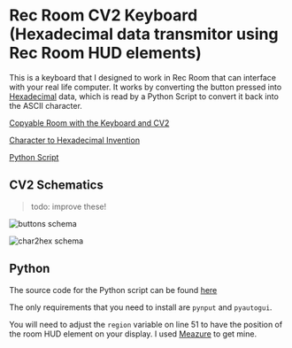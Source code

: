 # Rec Room CV2 Keyboard (Hexadecimal data transmitor using Rec Room HUD elements)

This is a keyboard that I designed to work in Rec Room that can interface with your real life computer. It works by converting the button pressed into [Hexadecimal](https://en.wikipedia.org/wiki/Hexadecimal) data, which is read by a Python Script to convert it back into the ASCII character.

[Copyable Room with the Keyboard and CV2](https://rec.net/room/RecRoomKeyboard)

[Character to Hexadecimal Invention](https://rec.net/invention/3690354562335029960)

[Python Script](#python)

## CV2 Schematics

> todo: improve these!

![buttons schema](https://raw.githubusercontent.com/RealMCoded/RecRoomKeyboard/main/schemas/schem_buttons.png)

![char2hex schema](https://raw.githubusercontent.com/RealMCoded/RecRoomKeyboard/main/schemas/schem_char2hex.png)

## Python

The source code for the Python script can be found [here](https://github.com/RealMCoded/RecRoomKeyboard/blob/main/RecRoomColorToHex.py)

The only requirements that you need to install are `pynput` and `pyautogui`.

You will need to adjust the `region` variable on line 51 to have the position of the room HUD element on your display. I used [Meazure](https://github.com/cthing/meazure/releases/tag/4.0.0) to get mine.
